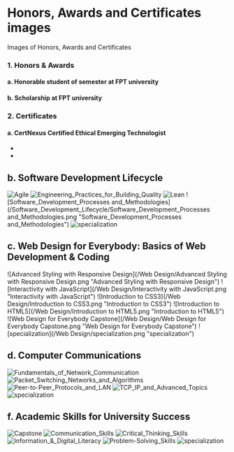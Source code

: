 # Honors, Awards and Certificates images
Images of Honors, Awards and Certificates
### 1. Honors & Awards
#### a. Honorable student of semester at FPT university

#### b. Scholarship at FPT university 


### 2. Certificates
#### a. CertNexus Certified Ethical Emerging Technologist
-
-

## b. Software Development Lifecycle 
![Agile](/Software_Development_Lifecycle/Agile.png "Agile")
![Engineering_Practices_for_Building_Quality](/Software_Development_Lifecycle/Engineering_Practices_for_Building_Quality.png "Engineering_Practices_for_Building_Quality")
![Lean](/Software_Development_Lifecycle/Lean.png "Lean")
![Software_Development_Processes and_Methodologies](/Software_Development_Lifecycle/Software_Development_Processes and_Methodologies.png "Software_Development_Processes and_Methodologies")
![specialization](/Software_Development_Lifecycle/specialization.png "specialization")

## c. Web Design for Everybody: Basics of Web Development & Coding
![Advanced Styling with Responsive Design](/Web Design/Advanced Styling with Responsive Design.png "Advanced Styling with Responsive Design")
![Interactivity with JavaScript](/Web Design/Interactivity with JavaScript.png "Interactivity with JavaScript")
![Introduction to CSS3](/Web Design/Introduction to CSS3.png "Introduction to CSS3")
![Introduction to HTML5](/Web Design/Introduction to HTML5.png "Introduction to HTML5")
![Web Design for Everybody Capstone](/Web Design/Web Design for Everybody Capstone.png "Web Design for Everybody Capstone")
![specialization](/Web Design/specialization.png "specialization")


## d. Computer Communications
![Fundamentals_of_Network_Communication](/Computer_Communications/Fundamentals_of_Network_Communication.png "Fundamentals_of_Network_Communication")
![Packet_Switching_Networks_and_Algorithms](/Computer_Communications/Packet_Switching_Networks_and_Algorithms.png "Packet_Switching_Networks_and_Algorithms")
![Peer-to-Peer_Protocols_and_LAN](/Computer_Communications/Peer-to-Peer_Protocols_and_LAN.png "Peer-to-Peer_Protocols_and_LAN")
![TCP_IP_and_Advanced_Topics](/Computer_Communications/TCP_IP_and_Advanced_Topics.png "TCP_IP_and_Advanced_Topics")
![specialization](/Computer_Communications/specialization.png "specialization")


## f. Academic Skills for University Success
![Capstone](/Academic_Skills_for_University_Success/Capstone.png "Capstone")
![Communication_Skills](/Academic_Skills_for_University_Success/Communication_Skills.png "Communication_Skills")
![Critical_Thinking_Skills](/Academic_Skills_for_University_Success/Critical_Thinking_Skills.png "Critical_Thinking_Skills")
![Information_&_Digital_Literacy](/Academic_Skills_for_University_Success/Information_&_Digital_Literacy.png "Information_&_Digital_Literacy")
![Problem-Solving_Skills](/Academic_Skills_for_University_Success/Problem-Solving_Skills.png "Problem-Solving_Skills")
![specialization](/Academic_Skills_for_University_Success/specialization.png "specialization")